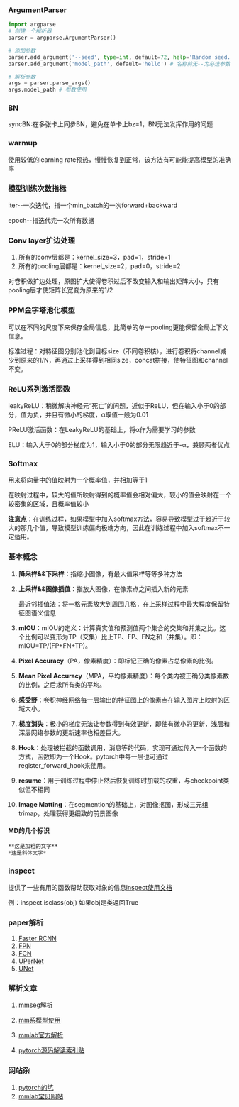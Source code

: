 ### ArgumentParser

``` python 
import argparse
# 创建一个解析器
parser = argparse.ArgumentParser()

# 添加参数
parser.add_argument('--seed', type=int, default=72, help='Random seed.') # 名称前加--为可选参数
parser.add_argument('model_path', default='hello') # 名称前无--为必选参数

# 解析参数
args = parser.parse_args()
args.model_path # 参数使用
```



### BN

syncBN:在多张卡上同步BN，避免在单卡上bz=1，BN无法发挥作用的问题



### warmup

使用较低的learning rate预热，慢慢恢复到正常，该方法有可能能提高模型的准确率



### 模型训练次数指标

iter--一次迭代，指一个min_batch的一次forward+backward

epoch--指迭代完一次所有数据



### Conv layer扩边处理

1. 所有的conv层都是：kernel_size=3，pad=1，stride=1
2. 所有的pooling层都是：kernel_size=2，pad=0，stride=2

对卷积做扩边处理，原图扩大使得卷积过后不改变输入和输出矩阵大小，只有pooling层才使矩阵长宽变为原来的1/2



### PPM金字塔池化模型

可以在不同的尺度下来保存全局信息，比简单的单一pooling更能保留全局上下文信息。

标准过程：对特征图分别池化到目标size（不同卷积核），进行卷积将channel减少到原来的1/N，再通过上采样得到相同size，concat拼接，使特征图和channel不变。



### ReLU系列激活函数

leakyReLU：稍微解决神经元“死亡”的问题，近似于ReLU，但在输入小于0的部分，值为负，并且有微小的梯度，α取值一般为0.01

PReLU激活函数：在LeakyReLU的基础上，将α作为需要学习的参数

ELU：输入大于0的部分梯度为1，输入小于0的部分无限趋近于-α，兼顾两者优点



### Softmax

用来将向量中的值映射为一个概率值，并相加等于1

在映射过程中，较大的值所映射得到的概率值会相对偏大，较小的值会映射在一个较密集的区域，且概率值较小

**注意点**：在训练过程，如果模型中加入softmax方法，容易导致模型过于趋近于较大的那几个值，导致模型训练偏向极端方向，因此在训练过程中加入softmax不一定适用。



### 基本概念

1. **降采样&&下采样**：指缩小图像，有最大值采样等等多种方法

2. **上采样&&图像插值**：指放大图像，在像素点之间插入新的元素

   最近邻插值法：将一格元素放大到周围几格，在上采样过程中最大程度保留特征图语义信息

3. **mIOU**：mIOU的定义：计算真实值和预测值两个集合的交集和并集之比。这个比例可以变形为TP（交集）比上TP、FP、FN之和（并集）。即：mIOU=TP/(FP+FN+TP)。

4. **Pixel Accuracy**（PA，像素精度）：即标记正确的像素占总像素的比例。

5. **Mean Pixel Accuracy**（MPA，平均像素精度）：每个类内被正确分类像素数的比例，之后求所有类的平均。

6. **感受野**：卷积神经网络每一层输出的特征图上的像素点在输入图片上映射的区域大小。

7. **梯度消失**：极小的梯度无法让参数得到有效更新，即使有微小的更新，浅层和深层网络参数的更新速率也相差巨大。

8. **Hook**：处理被拦截的函数调用，消息等的代码，实现可通过传入一个函数的方式，函数即为一个Hook。pytorch中每一层也可通过register_forward_hook来使用。

9. **resume**：用于训练过程中停止然后恢复训练时加载的权重，与checkpoint类似但不相同

10. **Image Matting**：在segmention的基础上，对图像抠图，形成三元组trimap，处理获得更细致的前景图像



#### MD的几个标识

```markdown
**这是加粗的文字**
*这是斜体文字* 

```

### inspect

提供了一些有用的函数帮助获取对象的信息[inspect使用文档](https://docs.python.org/zh-cn/3.7/library/inspect.html)

例：inspect.isclass(obj) 如果obj是类返回True



### paper解析

1. [Faster RCNN](https://zhuanlan.zhihu.com/p/31426458)
2. [FPN](https://zhuanlan.zhihu.com/p/148738276)
3. [FCN](https://blog.csdn.net/qq_36269513/article/details/80420363)
4. [UPerNet](https://www.cnblogs.com/alan-blog-TsingHua/p/9736167.html)
5. [UNet](https://blog.csdn.net/weixin_45074568/article/details/114901600)

### 解析文章

1. [mmseg解析](https://blog.csdn.net/qq_32425195/article/details/110392397)

2. [mm系模型使用](https://zhuanlan.zhihu.com/p/163747610)

3. [mmlab官方解析](https://www.zhihu.com/people/openmmlab/)

4. [pytorch源码解读索引贴](https://zhuanlan.zhihu.com/p/328674159)

### 网站杂

1. [pytorch的坑](https://zhuanlan.zhihu.com/p/59271905)
2. [mmlab宝贝网站](https://openmmlab.com/)
